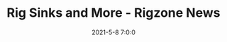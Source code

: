 ---
"title": "Rig Sinks and More - Rigzone News"
"date": "2021-5-8 7:0:0"
"feed_name": "GOOGLENEWSDRILLING"
"feed_website": "https://news.google.com/search?q=drilling%2Bincident&hl=en-US&gl=US&ceid=US:en"
"feed_rss": "https://news.google.com/rss/search?q=drilling%2Bincident&hl=en-US&gl=US&ceid=US:en"
"link": "https://www.rigzone.com/news/rig_sinks_and_more-08-may-2021-165370-article/"
"file": "_posts/2021-1-1-2d3416857bde3f8e87cf2f3e885c34ae779aeac9.md"
"accident": "0"
"drilling": "0"
---